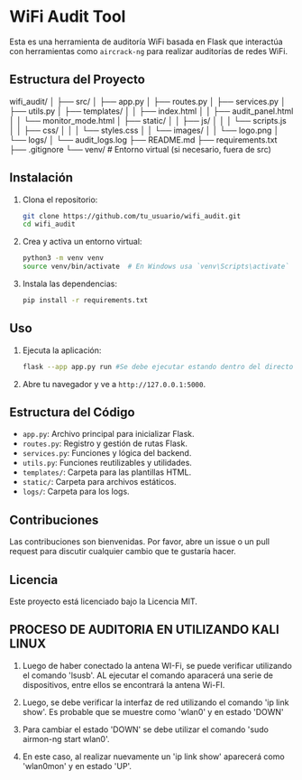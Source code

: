 # WiFi Audit Tool

Esta es una herramienta de auditoría WiFi basada en Flask que interactúa con herramientas como `aircrack-ng` para realizar auditorías de redes WiFi.

## Estructura del Proyecto
wifi_audit/
│
├── src/
│   ├── app.py
│   ├── routes.py
│   ├── services.py
│   ├── utils.py
│   ├── templates/
│   │   ├── index.html
│   │   ├── audit_panel.html
│   │   └── monitor_mode.html
│   ├── static/
│   │   ├── js/
│   │   │   └── scripts.js
│   │   ├── css/
│   │   │   └── styles.css
│   │   └── images/
│   │       └── logo.png
│   └── logs/
│       └── audit_logs.log
├── README.md
├── requirements.txt
├── .gitignore
└── venv/  # Entorno virtual (si necesario, fuera de src)


## Instalación

1. Clona el repositorio:
    ```bash
    git clone https://github.com/tu_usuario/wifi_audit.git
    cd wifi_audit
    ```

2. Crea y activa un entorno virtual:
    ```bash
    python3 -m venv venv
    source venv/bin/activate  # En Windows usa `venv\Scripts\activate`
    ```

3. Instala las dependencias:
    ```bash
    pip install -r requirements.txt
    ```

## Uso

1. Ejecuta la aplicación:
    ```bash
    flask --app app.py run #Se debe ejecutar estando dentro del directorio del archivo
    ```

2. Abre tu navegador y ve a `http://127.0.0.1:5000`.

## Estructura del Código

- `app.py`: Archivo principal para inicializar Flask.
- `routes.py`: Registro y gestión de rutas Flask.
- `services.py`: Funciones y lógica del backend.
- `utils.py`: Funciones reutilizables y utilidades.
- `templates/`: Carpeta para las plantillas HTML.
- `static/`: Carpeta para archivos estáticos.
- `logs/`: Carpeta para los logs.

## Contribuciones

Las contribuciones son bienvenidas. Por favor, abre un issue o un pull request para discutir cualquier cambio que te gustaría hacer.

## Licencia

Este proyecto está licenciado bajo la Licencia MIT.

## PROCESO DE AUDITORIA EN UTILIZANDO KALI LINUX

1. Luego de haber conectado la antena WI-Fi, se puede verificar utilizando el comando 'lsusb'. AL ejecutar el comando aparacerá una serie de dispositivos, entre ellos se encontrará la antena Wi-FI.

2. Luego, se debe verificar la interfaz de red utilizando el comando 'ip link show'. Es probable que se muestre como 'wlan0' y en estado 'DOWN'

3. Para cambiar el estado 'DOWN' se debe utilizar el comando 'sudo airmon-ng start wlan0'.

4. En este caso, al realizar nuevamente un 'ip link show' aparecerá como 'wlan0mon' y en estado 'UP'.


